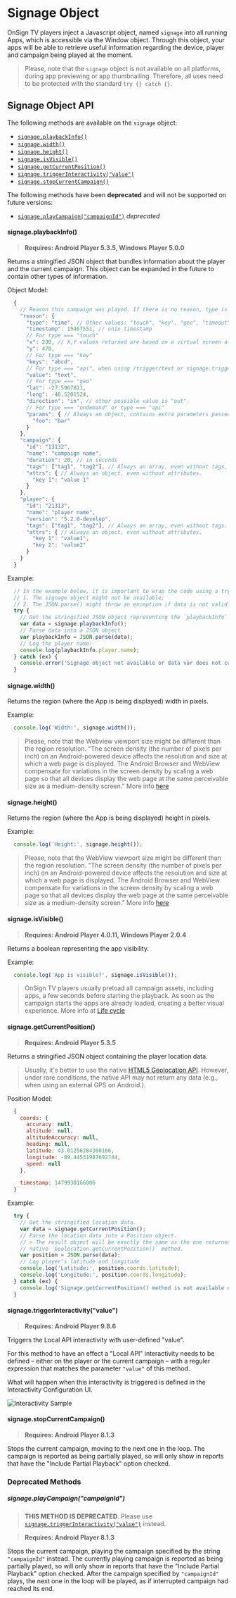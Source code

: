 # Signage Object

OnSign TV players inject a Javascript object, named `signage` into all running Apps, which is accessible via the Window object. Through this object, your apps will be able to retrieve useful information regarding the device, player and campaign being played at the moment.

> Please, note that the `signage` object is not available on all platforms, during app previewing or app thumbnailing. Therefore, all uses need to be protected with the standard `try {} catch {}`.

## Signage Object API

The following methods are available on the `signage` object:

  * [`signage.playbackInfo()`](#playbackInfo)
  * [`signage.width()`](#width)
  * [`signage.height()`](#height)
  * [`signage.isVisible()`](#isVisible)
  * [`signage.getCurrentPosition()`](#getCurrentPosition)
  * [`signage.triggerInteractivity("value")`](#triggerInteractivity)
  * [`signage.stopCurrentCampaign()`](#stopCurrentCampaign)

The following methods have been **deprecated** and will not be supported on future versions:

  * [`signage.playCampaign("campaignId")`](#playCampaign) *deprecated*

#### <a name="playbackInfo"></a>signage.playbackInfo()

> **Requires: Android Player 5.3.5, Windows Player 5.0.0**

Returns a stringified JSON object that bundles information about the player and the current campaign. This object can be expanded in the future to contain other types of information.

Object Model:

```javascript
  {
    // Reason this campaign was played. If there is no reason, type is defined as "unknown"
    "reason": {
      "type": "time", // Other values: "touch", "key", "geo", "timeout", "ondemand", "api" and "unknown"
      "timestamp": 15467551, // unix timestamp
      // For type === "touch"
      "x": 230, // X,Y values returned are based on a virtual screen of 100000x100000 pixels.
      "y": 470,
      // For type === "key"
      "keys": "abcd",
      // For type === "api", when using /trigger/text or signage.triggerInteractivity("text")
      "value": "text",
      // For type === "geo"
      "lat": -27.5967811,
      "long": -48.5201524,
      "direction": "in", // other possible value is "out".
      // For type === "ondemand" or type === "api"
      "params": { // Always an object, contains extra parameters passed through the URL.
        "foo": "bar"
      }
    },
    "campaign": {
      "id": "13132",
      "name": "campaign name",
      "duration": 20, // in seconds
      "tags": ["tag1", "tag2"], // Always an array, even without tags,
      "attrs": { // Always an object, even without attributes.
        "key 1": "value 1"
      }
    },
    "player": {
      "id": "21313",
      "name": "player name",
      "version": "5.2.0-develop",
      "tags": ["tag1", "tag2"], // Always an array, even without tags.
      "attrs": { // Always an object, even without attributes.
        "key 1": "value1",
        "key 2": "value2"
      }
    }
  }
```

Example:

```javascript
  // In the example below, it is important to wrap the code using a try/catch statement for two reasons:
  // 1. The signage object might not be available;
  // 2. The JSON.parse() might throw an exception if data is not valid.
  try {
    // Get the stringified JSON object representing the `playbackInfo` data from the signage object.
    var data = signage.playbackInfo();
    // Parse data into a JSON object
    var playbackInfo = JSON.parse(data);
    // Log the player name:
    console.log(playbackInfo.player.name);
  } catch (ex) {
    console.error('Signage object not available or data var does not contain a valid JSON string.');
  }
```

#### <a name="width"></a>signage.width()

Returns the region (where the App is being displayed) width in pixels.

Example:

```javascript
  console.log('Width:', signage.width());
```

> Please, note that the Webview viewport size might be different than the region resolution. "The screen density (the number of pixels per inch) on an Android-powered device affects the resolution and size at which a web page is displayed. The Android Browser and WebView compensate for variations in the screen density by scaling a web page so that all devices display the web page at the same perceivable size as a medium-density screen." More info [here](https://stuff.mit.edu/afs/sipb/project/android/docs/guide/webapps/targeting.html)

#### <a name="height"></a>signage.height()

Returns the region (where the App is being displayed) height in pixels.

Example:

```javascript
  console.log('Height:', signage.height());
```

> Please, note that the WebView viewport size might be different than the region resolution. "The screen density (the number of pixels per inch) on an Android-powered device affects the resolution and size at which a web page is displayed. The Android Browser and WebView compensate for variations in the screen density by scaling a web page so that all devices display the web page at the same perceivable size as a medium-density screen." More info [here](https://stuff.mit.edu/afs/sipb/project/android/docs/guide/webapps/targeting.html)

#### <a name="isVisible"></a>signage.isVisible()

> **Requires: Android Player 4.0.11, Windows Player 2.0.4**

Returns a boolean representing the app visibility.

Example:

```javascript
  console.log('App is visible?', signage.isVisible());
```

> OnSign TV players usually preload all campaign assets, including apps, a few seconds before starting the playback. As soon as the campaign starts the apps are already loaded, creating a better visual experience. More info at [Life cycle](#lifecycle)

#### <a name="getCurrentPosition"></a>signage.getCurrentPosition()

> **Requires: Android Player 5.3.5**

Returns a stringified JSON object containing the player location data.
> Usually, it's better to use the native [HTML5 Geolocation API](https://developer.mozilla.org/en-US/docs/Web/API/Geolocation/Using_geolocation). However, under rare conditions, the native API may not return any data (e.g., when using an external GPS on Android.).

Position Model:

```javascript
  {
    coords: {
      accuracy: null,
      altitude: null,
      altitudeAccuracy: null,
      heading: null,
      latitude: 43.01256284360166,
      longitude: -89.44531987692744,
      speed: null
    },

    timestamp: 1479930166006
  }
```

Example:

```javascript
  try {
    // Get the stringified location data.
    var data = signage.getCurrentPosition();
    // Parse the location data into a Position object.
    // > The result object will be exactly the same as the one returned by the
    // native `Geolocation.getCurrentPosition()` method.
    var position = JSON.parse(data);
    // Log player's latitude and longitude
    console.log('Latitude:', position.coords.latitude);
    console.log('Longitude:', position.coords.longitude);
  } catch (ex) {
    console.log('Signage.getCurrentPosition() method is not available or data is not valid.');
  }
```


#### <a name="triggerInteractivity"></a>signage.triggerInteractivity("value")

> **Requires: Android Player 9.8.6**

Triggers the Local API interactivity with user-defined "value".

For this method to have an effect a "Local API" interactivity needs to be defined – either on the player or the current campaign – with a reguler expression that matches the parameter `"value"` of this method.

What will happen when this interactivity is triggered is defined in the Interactivity Configuration UI.

![Interactivity Sample](_screenshots/interactivity.png)


#### <a name="stopCurrentCampaign"></a>signage.stopCurrentCampaign()

> **Requires: Android Player 8.1.3**

Stops the current campaign, moving to the next one in the loop. The campaign is reported as being partially played, so will only show in reports that have the "Include Partial Playback" option checked.


### Deprecated Methods

##### <a name="playCampaign"></a>signage.playCampaign("campaignId")

> **THIS METHOD IS DEPRECATED**. Please use [`signage.triggerInteractivity("value")`](#triggerInteractivity) instead.

> **Requires: Android Player 8.1.3**

Stops the current campaign, playing the campaign specified by the string `"campaignId"` instead. The currently playing campaign is reported as being partially played, so will only show in reports that have the "Include Partial Playback" option checked. After the campaign specified by `"campaignId"` plays, the next one in the loop will be played, as if interrupted campaign had reached its end.
